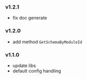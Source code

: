 ### v1.2.1
* fix doc generate
### v1.2.0
* add method `GetSchemaByModuleId` 
### v1.1.0
* update libs
* default config handling
